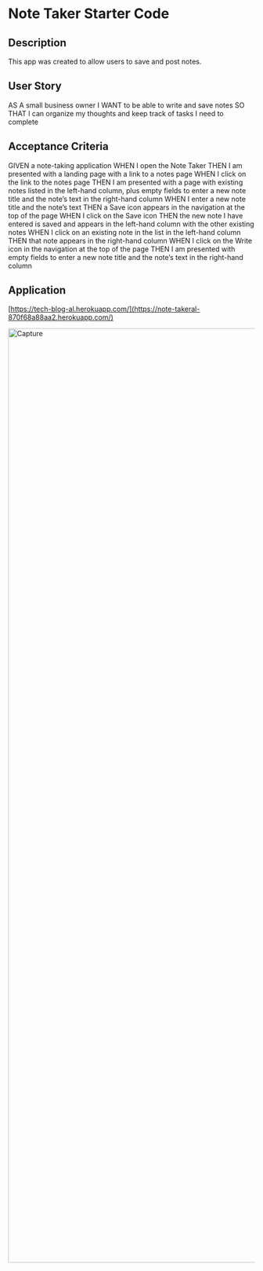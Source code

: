 # Note Taker Starter Code

## Description

This app was created to allow users to save and post notes.

## User Story

AS A small business owner
I WANT to be able to write and save notes
SO THAT I can organize my thoughts and keep track of tasks I need to complete

## Acceptance Criteria

GIVEN a note-taking application
WHEN I open the Note Taker
THEN I am presented with a landing page with a link to a notes page
WHEN I click on the link to the notes page
THEN I am presented with a page with existing notes listed in the left-hand column, plus empty fields to enter a new note title and the note’s text in the right-hand column
WHEN I enter a new note title and the note’s text
THEN a Save icon appears in the navigation at the top of the page
WHEN I click on the Save icon
THEN the new note I have entered is saved and appears in the left-hand column with the other existing notes
WHEN I click on an existing note in the list in the left-hand column
THEN that note appears in the right-hand column
WHEN I click on the Write icon in the navigation at the top of the page
THEN I am presented with empty fields to enter a new note title and the note’s text in the right-hand column

## Application
[https://tech-blog-al.herokuapp.com/](https://note-takeral-870f68a88aa2.herokuapp.com/)


<img width="1903" alt="Capture" src="https://github.com/shamanking176/Note-Taker/assets/107295752/26316dda-6447-4fda-8831-4aa16fe0645d">
